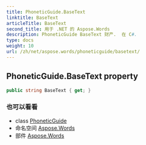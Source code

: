 ```yaml
---
title: PhoneticGuide.BaseText
linktitle: BaseText
articleTitle: BaseText
second_title: 用于 .NET 的 Aspose.Words
description: PhoneticGuide BaseText 财产.  在 C#.
type: docs
weight: 10
url: /zh/net/aspose.words/phoneticguide/basetext/
---
```

## PhoneticGuide.BaseText property

```csharp
public string BaseText { get; }
```

### 也可以看看

* class [PhoneticGuide](../)
* 命名空间 [Aspose.Words](../../../aspose.words/)
* 部件 [Aspose.Words](../../../)
